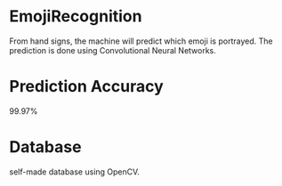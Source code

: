 # EmojiRecognition
From hand signs, the machine will predict which emoji is portrayed. The prediction is done using Convolutional Neural Networks. 

# Prediction Accuracy
99.97%

# Database
self-made database using OpenCV.
